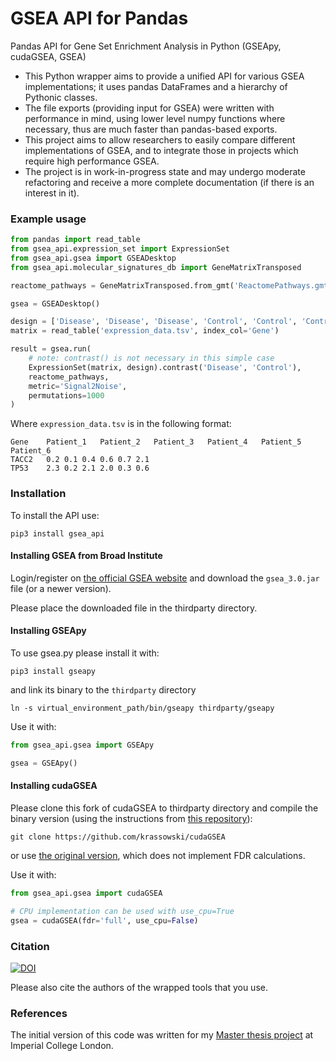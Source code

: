 # GSEA API for Pandas
Pandas API for Gene Set Enrichment Analysis in Python (GSEApy, cudaGSEA, GSEA)

- This Python wrapper aims to provide a unified API for various GSEA implementations; it uses pandas DataFrames and a hierarchy of Pythonic classes.
- The file exports (providing input for GSEA) were written with performance in mind, using lower level numpy functions where necessary, thus are much faster than pandas-based exports.
- This project aims to allow researchers to easily compare different implementations of GSEA, and to integrate those in projects which require high performance GSEA.
- The project is in work-in-progress state and may undergo moderate refactoring and receive a more complete documentation (if there is an interest in it).

### Example usage

```python
from pandas import read_table
from gsea_api.expression_set import ExpressionSet
from gsea_api.gsea import GSEADesktop
from gsea_api.molecular_signatures_db import GeneMatrixTransposed

reactome_pathways = GeneMatrixTransposed.from_gmt('ReactomePathways.gmt')

gsea = GSEADesktop()

design = ['Disease', 'Disease', 'Disease', 'Control', 'Control', 'Control']
matrix = read_table('expression_data.tsv', index_col='Gene')

result = gsea.run(
    # note: contrast() is not necessary in this simple case
    ExpressionSet(matrix, design).contrast('Disease', 'Control'),
    reactome_pathways,
    metric='Signal2Noise',
    permutations=1000
)
```


Where `expression_data.tsv` is in the following format:

```
Gene	Patient_1	Patient_2	Patient_3	Patient_4	Patient_5	Patient_6
TACC2	0.2	0.1	0.4	0.6	0.7	2.1
TP53	2.3	0.2	2.1	2.0	0.3	0.6
```

### Installation

To install the API use:
```
pip3 install gsea_api
```

#### Installing GSEA from Broad Institute

Login/register on [the official GSEA website](http://software.broadinstitute.org/gsea/login.jsp) and download the `gsea_3.0.jar` file (or a newer version).

Please place the downloaded file in the thirdparty directory.


#### Installing GSEApy

To use gsea.py please install it with:

```
pip3 install gseapy
```

and link its binary to the `thirdparty` directory
```
ln -s virtual_environment_path/bin/gseapy thirdparty/gseapy
```


Use it with:

```python
from gsea_api.gsea import GSEApy

gsea = GSEApy()
```

#### Installing cudaGSEA

Please clone this fork of cudaGSEA to thirdparty directory and compile the binary version (using the instructions from [this repository](https://github.com/krassowski/cudaGSEA)):

```
git clone https://github.com/krassowski/cudaGSEA
```

or use [the original version](https://github.com/gravitino/cudaGSEA), which does not implement FDR calculations.

Use it with:

```python
from gsea_api.gsea import cudaGSEA

# CPU implementation can be used with use_cpu=True
gsea = cudaGSEA(fdr='full', use_cpu=False)
```

### Citation

[![DOI](https://zenodo.org/badge/188071398.svg)](https://zenodo.org/badge/latestdoi/188071398)

Please also cite the authors of the wrapped tools that you use.


### References

The initial version of this code was written for my [Master thesis project](https://github.com/krassowski/drug-disease-profile-matching) at Imperial College London.

